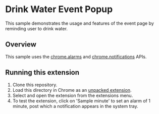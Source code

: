 # Drink Water Event Popup

This sample demonstrates the usage and features of the event page by reminding user to drink water.

## Overview

This sample uses the [chrome.alarms](https://developer.chrome.com/docs/extensions/reference/api/alarms) and [chrome.notifications](https://developer.chrome.com/docs/extensions/reference/api/notifications) APIs.

## Running this extension

1. Clone this repository.
2. Load this directory in Chrome as an [unpacked extension](https://developer.chrome.com/docs/extensions/mv3/getstarted/development-basics/#load-unpacked).
3. Select and open the extension from the extensions menu.
4. To test the extension, click on 'Sample minute' to set an alarm of 1 minute, post which a notification appears in the system tray.
